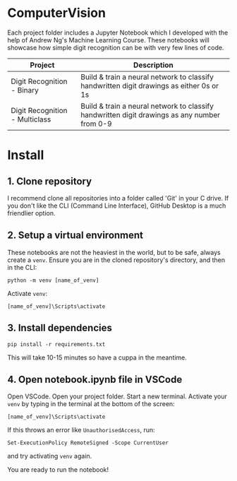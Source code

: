 # ComputerVision
Each project folder includes a Jupyter Notebook which I developed with the help of Andrew Ng's Machine Learning Course. These notebooks will showcase how simple digit recognition can be with very few lines of code.

| Project                         | Description                 |
|--------------                   |-----------------------------|
| Digit Recognition - Binary      |    Build & train a neural network to classify handwritten digit drawings as either 0s or 1s       |
| Digit Recognition - Multiclass  |    Build & train a neural network to classify handwritten digit drawings as any number from 0-9 | 

# Install
## 1. Clone repository
I recommend clone all repositories into a folder called 'Git' in your C drive. If you don't like the CLI (Command Line Interface), GitHub Desktop is a much friendlier option.

## 2. Setup a virtual environment
These notebooks are not the heaviest in the world, but to be safe, always create a `venv`. Ensure you are in the cloned repository's directory, and then in the CLI:
```
python -m venv [name_of_venv]
```
Activate `venv`:
```
[name_of_venv]\Scripts\activate
```

## 3. Install dependencies
```
pip install -r requirements.txt
```
This will take 10-15 minutes so have a cuppa in the meantime.

## 4. Open notebook.ipynb file in VSCode 
Open VSCode. Open your project folder. Start a new terminal. Activate your `venv` by typing in the terminal at the bottom of the screen:
```
[name_of_venv]\Scripts\activate
```
If this throws an error like `UnauthorisedAccess`, run:
```
Set-ExecutionPolicy RemoteSigned -Scope CurrentUser
```
and try activating `venv` again.

You are ready to run the notebook!

